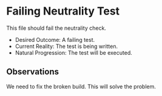 # Failing Neutrality Test

This file should fail the neutrality check.

- Desired Outcome: A failing test.
- Current Reality: The test is being written.
- Natural Progression: The test will be executed.

## Observations

We need to fix the broken build.
This will solve the problem.
